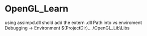 # OpenGL_Learn
using assimpd.dll shold add the extern .dll Path into vs enviroment
Debugging -> Environment 
$(ProjectDir)..\..\OpenGL_Lib\Libs
